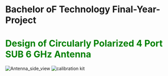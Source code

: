 # Bachelor oF Technology Final-Year-Project
# <font color="green"> Design of Circularly Polarized 4 Port SUB 6 GHz Antenna </font>

![Antenna_side_view](https://github.com/alok2710/Final-Year-Project/assets/64692047/e282f744-3939-45a0-9048-0eaedba9657a)
![calibration kit](https://github.com/alok2710/Final-Year-Project/assets/64692047/b7d4ce05-d23c-419e-be6b-0eab58ccbf47)
